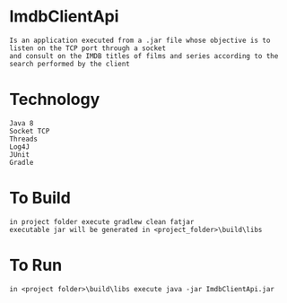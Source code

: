 # ImdbClientApi

	Is an application executed from a .jar file whose objective is to listen on the TCP port through a socket 
	and consult on the IMDB titles of films and series according to the search performed by the client

# Technology
	Java 8
	Socket TCP
	Threads
	Log4J
	JUnit
	Gradle
	
# To Build
	in project folder execute gradlew clean fatjar
	executable jar will be generated in <project_folder>\build\libs
	
# To Run
	in <project folder>\build\libs execute java -jar ImdbClientApi.jar
	
	
	
